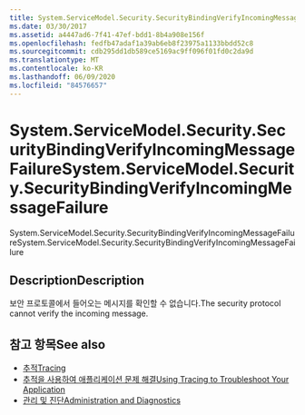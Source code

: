 ```yaml
---
title: System.ServiceModel.Security.SecurityBindingVerifyIncomingMessageFailure
ms.date: 03/30/2017
ms.assetid: a4447ad6-7f41-47ef-bdd1-8b4a908e156f
ms.openlocfilehash: fedfb47adaf1a39ab6eb8f23975a1133bbdd52c8
ms.sourcegitcommit: cdb295dd1db589ce5169ac9ff096f01fd0c2da9d
ms.translationtype: MT
ms.contentlocale: ko-KR
ms.lasthandoff: 06/09/2020
ms.locfileid: "84576657"
---
```

# <a name="systemservicemodelsecuritysecuritybindingverifyincomingmessagefailure"></a><span data-ttu-id="1b209-102">System.ServiceModel.Security.SecurityBindingVerifyIncomingMessageFailure</span><span class="sxs-lookup"><span data-stu-id="1b209-102">System.ServiceModel.Security.SecurityBindingVerifyIncomingMessageFailure</span></span>
<span data-ttu-id="1b209-103">System.ServiceModel.Security.SecurityBindingVerifyIncomingMessageFailure</span><span class="sxs-lookup"><span data-stu-id="1b209-103">System.ServiceModel.Security.SecurityBindingVerifyIncomingMessageFailure</span></span>  
  
## <a name="description"></a><span data-ttu-id="1b209-104">Description</span><span class="sxs-lookup"><span data-stu-id="1b209-104">Description</span></span>  
 <span data-ttu-id="1b209-105">보안 프로토콜에서 들어오는 메시지를 확인할 수 없습니다.</span><span class="sxs-lookup"><span data-stu-id="1b209-105">The security protocol cannot verify the incoming message.</span></span>  
  
## <a name="see-also"></a><span data-ttu-id="1b209-106">참고 항목</span><span class="sxs-lookup"><span data-stu-id="1b209-106">See also</span></span>

- [<span data-ttu-id="1b209-107">추적</span><span class="sxs-lookup"><span data-stu-id="1b209-107">Tracing</span></span>](index.md)
- [<span data-ttu-id="1b209-108">추적을 사용하여 애플리케이션 문제 해결</span><span class="sxs-lookup"><span data-stu-id="1b209-108">Using Tracing to Troubleshoot Your Application</span></span>](using-tracing-to-troubleshoot-your-application.md)
- [<span data-ttu-id="1b209-109">관리 및 진단</span><span class="sxs-lookup"><span data-stu-id="1b209-109">Administration and Diagnostics</span></span>](../index.md)

